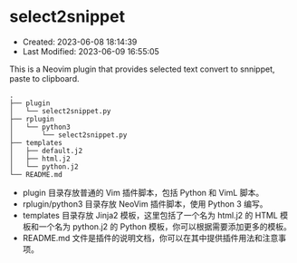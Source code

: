 # select2snippet

* Created: 2023-06-08 18:14:39
* Last Modified: 2023-06-09 16:55:05

This is a Neovim plugin that provides selected text convert to snnippet, paste to clipboard.

```
.
├── plugin
│   └── select2snippet.py
├── rplugin
│   └── python3
│       └── select2snippet.py
├── templates
│   ├── default.j2
│   ├── html.j2
│   └── python.j2
└── README.md
```

* plugin 目录存放普通的 Vim 插件脚本，包括 Python 和 VimL 脚本。
* rplugin/python3 目录存放 NeoVim 插件脚本，使用 Python 3 编写。
* templates 目录存放 Jinja2 模板，这里包括了一个名为 html.j2 的 HTML 模板和一个名为 python.j2 的 Python 模板，你可以根据需要添加更多的模板。
* README.md 文件是插件的说明文档，你可以在其中提供插件用法和注意事项。
